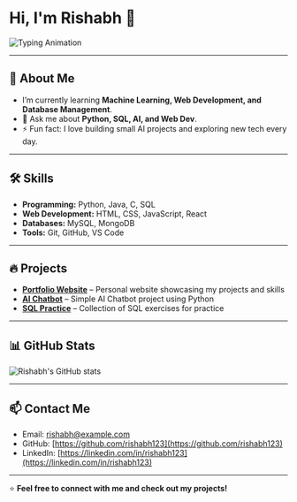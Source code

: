 # Hi, I'm Rishabh 👋

![Typing Animation](https://readme-typing-svg.herokuapp.com?font=Fira+Code&size=24&color=4CAF50&center=true&width=500&lines=I+am+a+B.Tech+CSE+Student;AI+%26+Web+Developer;Open+Source+Enthusiast)

---

## 🌱 About Me
- I’m currently learning **Machine Learning, Web Development, and Database Management**.
- 💬 Ask me about **Python, SQL, AI, and Web Dev**.
- ⚡ Fun fact: I love building small AI projects and exploring new tech every day.

---

## 🛠️ Skills
- **Programming:** Python, Java, C, SQL  
- **Web Development:** HTML, CSS, JavaScript, React  
- **Databases:** MySQL, MongoDB  
- **Tools:** Git, GitHub, VS Code  

---

## 🔥 Projects
- [**Portfolio Website**](https://github.com/rishabh123/portfolio) – Personal website showcasing my projects and skills  
- [**AI Chatbot**](https://github.com/rishabh123/AI-Chatbot) – Simple AI Chatbot project using Python  
- [**SQL Practice**](https://github.com/rishabh123/SQL-Practice) – Collection of SQL exercises for practice  

---

## 📊 GitHub Stats
![Rishabh's GitHub stats](https://github-readme-stats.vercel.app/api?username=rishabh123&show_icons=true&theme=radical)

---

## 📫 Contact Me
- Email: [rishabh@example.com](mailto:rishabh@example.com)  
- GitHub: [https://github.com/rishabh123](https://github.com/rishabh123)  
- LinkedIn: [https://linkedin.com/in/rishabh123](https://linkedin.com/in/rishabh123)  

---

⭐ **Feel free to connect with me and check out my projects!**
